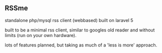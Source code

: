 ## RSSme

standalone php/mysql rss client (webbased) built on laravel 5

built to be a minimal rss client, similar to googles old reader and without limits (run on your own hardware).

lots of features planned, but taking as much of a 'less is more' approach.